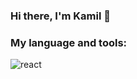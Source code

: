 ### Hi there, I'm Kamil 👋

### My language and tools:
![react](https://github.com/Kyorugi/Kyorugi/assets/112585563/73f84375-a58a-4f1e-8195-1846d7c872e3)



<!--
**Kyorugi/Kyorugi** is a ✨ _special_ ✨ repository because its `README.md` (this file) appears on your GitHub profile.

Here are some ideas to get you started:

- 🔭 I’m currently working on ...
- 🌱 I’m currently learning ...
- 👯 I’m looking to collaborate on ...
- 🤔 I’m looking for help with ...
- 💬 Ask me about ...
- 📫 How to reach me: ...
- 😄 Pronouns: ...
- ⚡ Fun fact: ...
-->
